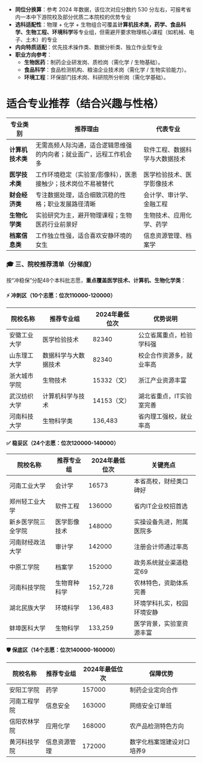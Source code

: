 - **同位分换算**：参考 2024 年数据，该位次对应分数约 530 分左右，可报考省内一本中下游院校及部分优质二本院校的优势专业
- **选科适配性**：物理 + 化学 + 生物组合可覆盖**计算机技术类，药学、食品科学、生物工程、环境科学**等专业组，但需避开要求物理核心课程（如机械、电子、土木）的专业
- **内向特质适配**：优先技术操作类、数据分析类、独立作业型专业
- **职业方向参考**：
    - **生物医药**：制药企业研发岗、质检岗（需化学 / 生物基础）。
    - **食品科学**：食品检测机构、粮油企业技术岗（需化学 / 生物实验能力）。
    - **环境工程**：环保部门技术岗、科研院所分析岗（需化学基础）。

# 适合专业推荐（结合兴趣与性格）
| **专业类别**   | **推荐理由**                          | **代表专业**        |
| ---------- | --------------------------------- | --------------- |
| **计算机技术类** | 无需高频人际沟通，适合逻辑思维强的内向者；就业面广，远程工作机会多 | 软件工程、数据科学与大数据技术 |
| **医学技术类**  | 工作环境稳定（实验室/影像科），医患接触少；技术岗位不易被替代   | 医学检验技术、医学影像技术   |
| **财会经济类**  | 专注数据处理，适合细致沉稳的性格；职业发展路径清晰         | 会计学、审计学、金融工程    |
| **生物化学类**  | 实验研究为主，避开物理课程；生物医药行业前景好           | 生物技术、应用化学、药学    |
| **档案信息类**  | 工作独立性强，适合喜欢安静环境的女生                | 信息资源管理、档案学      |

### 🎓 **三、院校推荐清单（分梯度）**

按“冲稳保”分配48个本科批志愿，**重点覆盖医学技术、计算机、生物化学类**：

#### ⚡ **冲刺区（10个志愿：位次110000-120000）**

| 院校名称     | 推荐专业组      | 2024年最低位次 | 优势说明          |
| -------- | ---------- | --------- | ------------- |
| 安徽工业大学   | 医学检验技术     | 82340     | 公立省属重点，检验学科强  |
| 山东理工大学   | 数据科学与大数据技术 | 82340     | 校企合作资源多，就业率高  |
| 浙大城市学院   | 生物技术       | 15332（文）  | 浙江产业资源丰富      |
| 武汉纺织大学   | 计算机科学与技术   | 14153（文）  | 湖北省重点，IT实验室完善 |
| 河南科技大学   | 生物科学类      | 136,483   | 省内理工强校，就业率高   |

#### ✅ **稳妥区（24个志愿：位次120000-140000）**

|院校名称|推荐专业组|2024年最低位次|关键亮点|
|---|---|---|---|
|河南工业大学|会计学|16573|本省高校，财经类口碑好|
|郑州轻工业大学|软件工程|136000|省内IT企业校招首选|
|新乡医学院三全学院|医学影像技术|148000|实操设备先进，附属医院多|
|河南财经政法大学|审计学|142000|注册会计师通过率高|
|中原工学院|档案学|152000|政务系统就业渠道稳定69|
| 河南科技学院 | 生物育种科学 | 152,728 | 农林特色，资助体系完善   |
| 湖北民族大学 | 环境科学   | 136,483 | 环境学科扎实，校园环境安静 |
| 蚌埠医科大学 | 生物科学   | 133,259 | 医学背景，实验室资源丰富  |

#### 🛡️ **保底区（14个志愿：位次140000-160000）**

|院校名称|推荐专业组|2024年最低位次|保障优势|
|---|---|---|---|
|安阳工学院|药学|157000|制药企业定向合作|
|河南工程学院|信息安全|163000|网络安全订单班|
|信阳农林学院|应用化学|168000|农产品检测特色方向|
|黄河科技学院|信息资源管理|172000|数字化档案馆建设对口培养9|
